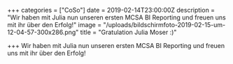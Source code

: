+++
categories = ["CoSo"]
date = 2019-02-14T23:00:00Z
description = "Wir haben mit Julia nun unseren ersten MCSA BI Reporting und freuen uns mit ihr über den Erfolg!"
image = "/uploads/bildschirmfoto-2019-02-15-um-12-04-57-300x286.png"
title = "Gratulation Julia Moser :)"

+++
Wir haben mit Julia nun unseren ersten MCSA BI Reporting und freuen uns mit ihr über den Erfolg!
